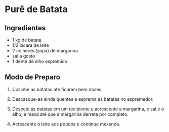 # Purê de Batata

## Ingredientes
- 1 kg de batata
- 1/2 xícara de leite
- 2 colheres (sopa) de margarina
- sal a gosto
- 1 dente de alho espremido

## Modo de Preparo
1. Cozinhe as batatas até ficarem bem moles.

2. Descasque-as ainda quentes e esprema as batatas no espremedor.

3. Despeje as batatas em um recipiente e acrescente a margarina, 
 o sal e o alho, e mexa até que a margarina derreta por completo.

4. Acrescente o leite aos poucos e continue mexendo.